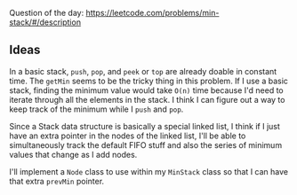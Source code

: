 Question of the day: https://leetcode.com/problems/min-stack/#/description

## Ideas ##

In a basic stack, `push`, `pop`, and `peek` or `top` are already doable in
constant time. The `getMin` seems to be the tricky thing in this problem.
If I use a basic stack, finding the minimum value would take `O(n)` time
because I'd need to iterate through all the elements in the stack. I think
I can figure out a way to keep track of the minimum while I `push` and `pop`.

Since a Stack data structure is basically a special linked list, I think
if I just have an extra pointer in the nodes of the linked list, I'll be
able to simultaneously track the default FIFO stuff and also the series
of minimum values that change as I add nodes.

I'll implement a `Node` class to use within my `MinStack` class so that
I can have that extra `prevMin` pointer.
